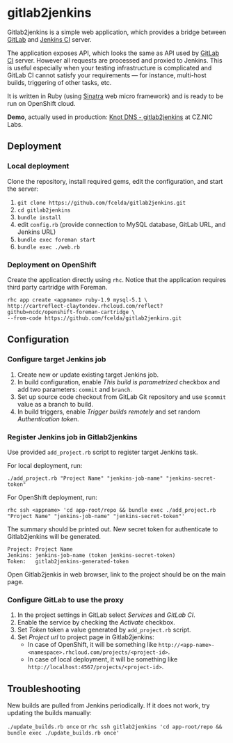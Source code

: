 # gitlab2jenkins

Gitlab2jenkins is a simple web application, which provides a bridge between [GitLab](http://gitlab.org/) and [Jenkins CI](http://jenkins-ci.org/) server.

The application exposes API, which looks the same as API used by [GitLab CI](http://gitlab.org/gitlab-ci/) server. However all requests are processed and proxied to Jenkins. This is useful especially when your testing infrastructure is complicated and GitLab CI cannot satisfy your requirements &mdash; for instance, multi-host builds, triggering of other tasks, etc.

It is written in Ruby (using [Sinatra](http://www.sinatrarb.com/) web micro framework) and is ready to be run on OpenShift cloud.

**Demo**, actually used in production:
[Knot DNS - gitlab2jenkins](http://gitlab2jenkins-fcelda.rhcloud.com/projects/1) at CZ.NIC Labs.

## Deployment

### Local deployment

Clone the repository, install required gems, edit the configuration, and start the server:

1. `git clone https://github.com/fcelda/gitlab2jenkins.git`
2. `cd gitlab2jenkins`
3. `bundle install`
4. edit `config.rb` (provide connection to MySQL database, GitLab URL, and Jenkins URL)
5. `bundle exec foreman start`
6. `bundle exec ./web.rb`

### Deployment on OpenShift

Create the application directly using `rhc`. Notice that the application requires third party cartridge with Foreman.

```
rhc app create <appname> ruby-1.9 mysql-5.1 \
http://cartreflect-claytondev.rhcloud.com/reflect?github=ncdc/openshift-foreman-cartridge \
--from-code https://github.com/fcelda/gitlab2jenkins.git
```

## Configuration

### Configure target Jenkins job

1. Create new or update existing target Jenkins job.
2. In build configuration, enable *This build is parametrized* checkbox and add two parameters: `commit` and `branch`.
3. Set up source code checkout from GitLab Git repository and use `$commit` value as a branch to build.
4. In build triggers, enable *Trigger builds remotely* and set random *Authentication token*.

### Register Jenkins job in Gitlab2jenkins

Use provided `add_project.rb` script to register target Jenkins task.

For local deployment, run:
```
./add_project.rb "Project Name" "jenkins-job-name" "jenkins-secret-token"
```

For OpenShift deployment, run:
```
rhc ssh <appname> 'cd app-root/repo && bundle exec ./add_project.rb "Project Name" "jenkins-job-name" "jenkins-secret-token"'
```

The summary should be printed out. New secret token for authenticate to Gitlab2jenkins will be generated.

```
Project: Project Name
Jenkins: jenkins-job-name (token jenkins-secret-token)
Token:   gitlab2jenkins-generated-token
```

Open Gitlab2jenkis in web browser, link to the project should be on the main page.

### Configure GitLab to use the proxy

1. In the project settings in GitLab select *Services* and *GitLab CI*.
2. Enable the service by checking the *Activate* checkbox.
3. Set *Token* token a value generated by `add_project.rb` script.
4. Set *Project url* to project page in Gitlab2jenkins:
   - In case of OpenShift, it will be something like `http://<app-name>-<namespace>.rhcloud.com/projects/<project-id>`.
   - In case of local deployment, it will be something like `http://localhost:4567/projects/<project-id>`.

## Troubleshooting

New builds are pulled from Jenkins periodically. If it does not work, try updating the builds manually:

```./update_builds.rb once``` or `rhc ssh gitlab2jenkins 'cd app-root/repo && bundle exec ./update_builds.rb once'`
